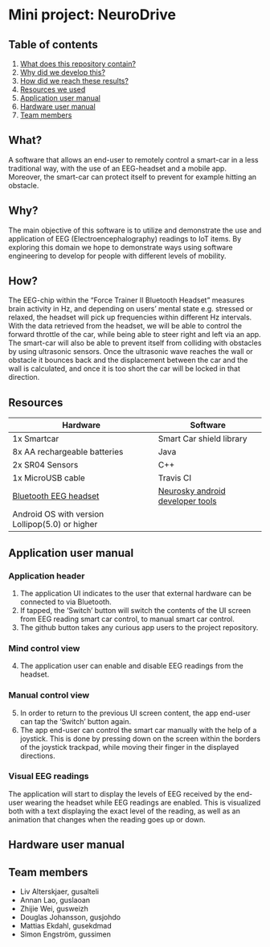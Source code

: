 # Mini project: NeuroDrive
## Table of contents
1. [What does this repository contain?](#what)
2. [Why did we develop this?](#why)
3. [How did we reach these results?](#how)
4. [Resources we used](#resources)
5. [Application user manual](#application-user-manual)
6. [Hardware user manual](#hardware-user-manual)
7. [Team members](#team-members)
## What?
A software that allows an end-user to remotely control a smart-car in a less traditional way, with the use of an EEG-headset and a mobile app. Moreover, the smart-car can protect itself to prevent for example hitting an obstacle.
## Why?
The main objective of this software is to utilize and demonstrate the use and application of EEG (Electroencephalography) readings to IoT items. By exploring this domain we hope to demonstrate ways using software engineering to develop for people with different levels of mobility.
## How?
The EEG-chip within the “Force Trainer II Bluetooth Headset” measures brain activity in Hz, and depending on users’ mental state e.g. stressed or relaxed, the headset will pick up frequencies within different Hz intervals. With the data retrieved from the headset, we will be able to control the forward throttle of the car, while being able to steer right and left via an app.  
The smart-car will also be able to prevent itself from colliding with obstacles by using ultrasonic sensors. Once the ultrasonic wave reaches the wall or obstacle it bounces back and the displacement between the car and the wall is calculated, and once it is too short the car will be locked in that direction.
## Resources
| Hardware | Software |
| --- | --- |
| 1x Smartcar | Smart Car shield library |
| 8x AA rechargeable batteries | Java |
| 2x SR04 Sensors | C++ |
| 1x MicroUSB cable | Travis CI |
| [Bluetooth EEG headset](https://estore.nu/sv/star-wars/5028-star-wars-force-trainer-ii-8001444158953.html?SubmitCurrency=1&id_currency=1&gclid=EAIaIQobChMIoN7K4YrC6AIV2OeaCh3drQbnEAQYASABEgJZZfD_BwE) | [Neurosky android developer tools](https://store.neurosky.com/products/android-developer-tools-4) |
| Android OS with version Lollipop(5.0) or higher | |
## Application user manual
### Application header
1. The application UI indicates to the user that external hardware can be connected to via Bluetooth.
2. If tapped, the ‘Switch’ button will switch the contents of the UI screen from EEG reading smart car control, to manual smart car control.
3. The github button takes any curious app users to the project repository.
### Mind control view
4. The application user can enable and disable EEG readings from the headset.
### Manual control view
5. In order to return to the previous UI screen content, the app end-user can tap the ‘Switch’ button again.
6. The app end-user can control the smart car manually with the help of a joystick. This is done by pressing down on the screen within the borders of the joystick trackpad, while moving their finger in the displayed directions.
### Visual EEG readings
The application will start to display the levels of EEG received by the end-user wearing the headset while EEG readings are enabled. This is visualized both with a text displaying the exact level of the reading, as well as an animation that changes when the reading goes up or down.
## Hardware user manual
## Team members
- Liv Alterskjaer, gusalteli
- Annan Lao, guslaoan
- Zhijie Wei, gusweizh
- Douglas Johansson, gusjohdo
- Mattias Ekdahl, gusekdmad
- Simon Engström, gussimen
